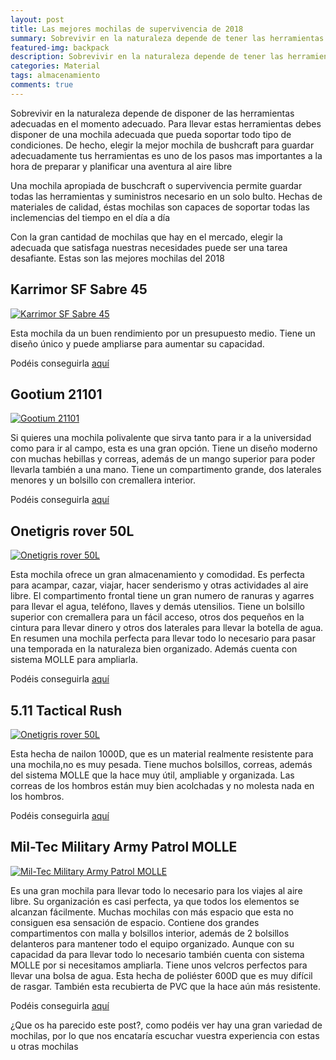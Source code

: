 ```yaml
---
layout: post
title: Las mejores mochilas de supervivencia de 2018
summary: Sobrevivir en la naturaleza depende de tener las herramientas adecuadas en el momento adecuado, para ello es necesario disponer de una mochila de calidad y resistente donde almacenar todos las herramientas y víveres necesarios.
featured-img: backpack
description: Sobrevivir en la naturaleza depende de tener las herramientas adecuadas en el momento adecuado, para ello es necesario disponer de una mochila de calidad y resistente donde almacenar todos las herramientas y víveres necesarios.
categories: Material
tags: almacenamiento
comments: true
---
```


<p>Sobrevivir en la naturaleza depende de disponer de las herramientas adecuadas en el momento adecuado. Para llevar estas herramientas  debes disponer de una mochila adecuada que pueda soportar todo tipo de condiciones. De hecho, elegir la mejor mochila de bushcraft para guardar adecuadamente tus herramientas es uno de los pasos mas importantes a la hora de preparar y planificar una aventura al aire libre</p>

<p>Una mochila apropiada de buschcraft o supervivencia permite guardar todas las herramientas y suministros necesario en un solo bulto. Hechas de materiales de calidad, éstas mochilas son capaces de soportar todas las inclemencias del tiempo en el día a día</p>

<p>Con la gran cantidad de mochilas que hay en el mercado, elegir la adecuada que satisfaga nuestras necesidades puede ser una tarea desafiante. Estas son las mejores mochilas del 2018</p>



<h2>Karrimor SF Sabre 45</h2>

<a href="https://www.amazon.es/gp/product/B008PP5GL0/ref=as_li_tl?ie=UTF8&camp=3638&creative=24630&creativeASIN=B008PP5GL0&linkCode=as2&tag=tdspvv-21&linkId=9819986377532914ece26e201ca6227b" imageanchor="1" ><img  src="{{ '/assets/img/posts/back_karrimor.jpg' | absolute_url }}" class="product-img" alt="Karrimor SF  Sabre 45" /></a>

<p>
Esta mochila da un buen rendimiento por un presupuesto medio. Tiene un diseño único y puede ampliarse para aumentar su capacidad.
</p>


Podéis conseguirla <a target="_blank" href="https://www.amazon.es/gp/product/B008PP5GL0/ref=as_li_tl?ie=UTF8&camp=3638&creative=24630&creativeASIN=B008PP5GL0&linkCode=as2&tag=tdspvv-21&linkId=9819986377532914ece26e201ca6227b">aquí</a><img src="//ir-es.amazon-adsystem.com/e/ir?t=tdspvv-21&l=am2&o=30&a=B008PP5GL0" width="1" height="1" border="0" alt="" style="border:none !important; margin:0px !important;" />


<h2>Gootium 21101</h2>

<a href="https://www.amazon.es/gp/product/B00AV4Y0IS/ref=as_li_tl?ie=UTF8&camp=3638&creative=24630&creativeASIN=B00AV4Y0IS&linkCode=as2&tag=tdspvv-21&linkId=58a0f4a20fe79facf4aefe6cefd4c66e" imageanchor="1" ><img  src="{{ '/assets/img/posts/back_gootium.jpg' | absolute_url }}" class="product-img" alt="Gootium 21101" /></a>

<p>Si quieres una mochila polivalente que sirva tanto para ir a la universidad como para ir al campo, esta es una gran opción. Tiene un diseño moderno con muchas hebillas y correas, además de un mango superior para poder llevarla también a una mano. Tiene un compartimento grande, dos laterales menores y un bolsillo con cremallera interior.</p>


Podéis conseguirla <a target="_blank" href="https://www.amazon.es/gp/product/B00AV4Y0IS/ref=as_li_tl?ie=UTF8&camp=3638&creative=24630&creativeASIN=B00AV4Y0IS&linkCode=as2&tag=tdspvv-21&linkId=58a0f4a20fe79facf4aefe6cefd4c66e">aquí</a><img src="//ir-es.amazon-adsystem.com/e/ir?t=tdspvv-21&l=am2&o=30&a=B00AV4Y0IS" width="1" height="1" border="0" alt="" style="border:none !important; margin:0px !important;" />

<h2>Onetigris rover 50L</h2>

<a href="https://www.amazon.es/gp/product/B079CDKK33/ref=as_li_tl?ie=UTF8&camp=3638&creative=24630&creativeASIN=B079CDKK33&linkCode=as2&tag=tdspvv-21&linkId=d1d945edb3012777eb595b31dd56674c" imageanchor="1" ><img  src="{{ '/assets/img/posts/back_onetigris.jpg' | absolute_url }}" class="product-img" alt="Onetigris rover 50L" /></a>

<p>
Esta mochila ofrece un gran almacenamiento y comodidad. Es perfecta para acampar, cazar, viajar, hacer senderismo y otras actividades al aire libre. El compartimento frontal tiene un gran numero de ranuras y agarres para llevar el agua, teléfono, llaves y demás utensilios. Tiene un bolsillo superior con cremallera para un fácil acceso, otros dos pequeños en la cintura para llevar dinero y otros dos laterales para llevar la botella de agua. En resumen una mochila perfecta para llevar todo lo necesario para pasar una temporada en la naturaleza bien organizado. Además cuenta con sistema MOLLE para ampliarla.
</p>

Podéis conseguirla <a target="_blank" href="https://www.amazon.es/gp/product/B079CDKK33/ref=as_li_tl?ie=UTF8&camp=3638&creative=24630&creativeASIN=B079CDKK33&linkCode=as2&tag=tdspvv-21&linkId=d1d945edb3012777eb595b31dd56674c">aquí</a><img src="//ir-es.amazon-adsystem.com/e/ir?t=tdspvv-21&l=am2&o=30&a=B079CDKK33" width="1" height="1" border="0" alt="" style="border:none !important; margin:0px !important;" />

<h2>5.11 Tactical Rush</h2>

<a href="https://www.amazon.es/gp/product/B079CDKK33/ref=as_li_tl?ie=UTF8&camp=3638&creative=24630&creativeASIN=B079CDKK33&linkCode=as2&tag=tdspvv-21&linkId=d1d945edb3012777eb595b31dd56674c" imageanchor="1" ><img  src="{{ '/assets/img/posts/back_rush.jpg' | absolute_url }}" class="product-img" alt="Onetigris rover 50L" /></a>

<p>Esta hecha de nailon 1000D, que es un material realmente resistente para una mochila,no es muy pesada. Tiene muchos bolsillos, correas, además del sistema MOLLE que la hace muy útil, ampliable y organizada. Las correas de los hombros están muy bien acolchadas y no molesta nada en los hombros.</p>

Podéis conseguirla <a target="_blank" href="https://www.amazon.es/gp/product/B001LZ5S3C/ref=as_li_tl?ie=UTF8&camp=3638&creative=24630&creativeASIN=B001LZ5S3C&linkCode=as2&tag=tdspvv-21&linkId=9bbd9968b4a334fae92b0fa5ee6309c4">aquí</a><img src="//ir-es.amazon-adsystem.com/e/ir?t=tdspvv-21&l=am2&o=30&a=B001LZ5S3C" width="1" height="1" border="0" alt="" style="border:none !important; margin:0px !important;" />

<h2>Mil-Tec Military Army Patrol MOLLE</h2>

<a href="https://www.amazon.es/gp/product/B004LSBYR0/ref=as_li_tl?ie=UTF8&camp=3638&creative=24630&creativeASIN=B004LSBYR0&linkCode=as2&tag=tdspvv-21&linkId=e2d7ff7abf75a265f0bfc33bd50af2fe" imageanchor="1" ><img  src="{{ '/assets/img/posts/back_miltech.jpg' | absolute_url }}" class="product-img" alt="Mil-Tec Military Army Patrol MOLLE" /></a>

<p>
Es una gran mochila para llevar todo lo necesario para los viajes al aire libre. Su organización es casi perfecta, ya que todos los elementos se alcanzan fácilmente. Muchas mochilas con más espacio que esta no consiguen esa sensación de espacio.
Contiene dos grandes compartimentos con malla y bolsillos interior, además de 2 bolsillos delanteros para mantener todo el equipo organizado. Aunque con su capacidad da para llevar todo lo necesario también cuenta con sistema MOLLE por si necesitamos ampliarla. Tiene unos velcros perfectos para llevar una bolsa de agua.
Esta hecha de poliéster 600D que es muy difícil de rasgar. También esta recubierta de PVC que la hace aún más resistente.
</p>

Podéis conseguirla <a target="_blank" href="https://www.amazon.es/gp/product/B004LSBYR0/ref=as_li_tl?ie=UTF8&camp=3638&creative=24630&creativeASIN=B004LSBYR0&linkCode=as2&tag=tdspvv-21&linkId=e2d7ff7abf75a265f0bfc33bd50af2fe">aquí</a><img src="//ir-es.amazon-adsystem.com/e/ir?t=tdspvv-21&l=am2&o=30&a=B004LSBYR0" width="1" height="1" border="0" alt="" style="border:none !important; margin:0px !important;" />


<p>¿Que os ha parecido este post?, como podéis ver hay una gran variedad de mochilas, por lo que nos encataría escuchar vuestra experiencia con estas u otras mochilas </p>